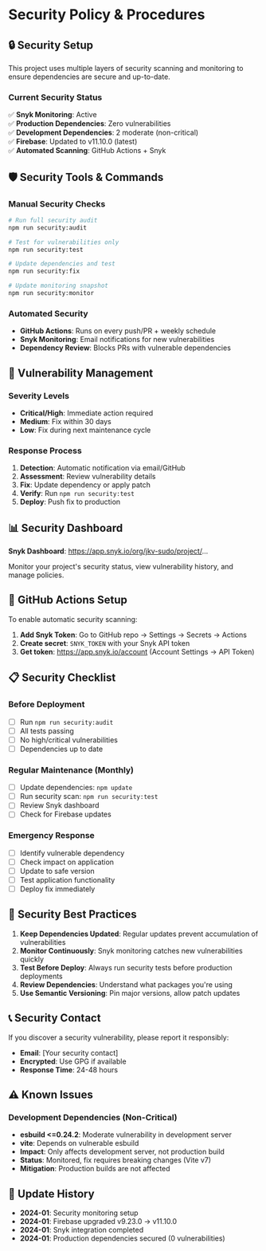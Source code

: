 # Security Policy & Procedures

## 🔒 Security Setup

This project uses multiple layers of security scanning and monitoring to ensure dependencies are secure and up-to-date.

### Current Security Status
✅ **Snyk Monitoring**: Active  
✅ **Production Dependencies**: Zero vulnerabilities  
✅ **Development Dependencies**: 2 moderate (non-critical)  
✅ **Firebase**: Updated to v11.10.0 (latest)  
✅ **Automated Scanning**: GitHub Actions + Snyk  

## 🛡️ Security Tools & Commands

### Manual Security Checks
```bash
# Run full security audit
npm run security:audit

# Test for vulnerabilities only
npm run security:test

# Update dependencies and test
npm run security:fix

# Update monitoring snapshot
npm run security:monitor
```

### Automated Security
- **GitHub Actions**: Runs on every push/PR + weekly schedule
- **Snyk Monitoring**: Email notifications for new vulnerabilities
- **Dependency Review**: Blocks PRs with vulnerable dependencies

## 🚨 Vulnerability Management

### Severity Levels
- **Critical/High**: Immediate action required
- **Medium**: Fix within 30 days
- **Low**: Fix during next maintenance cycle

### Response Process
1. **Detection**: Automatic notification via email/GitHub
2. **Assessment**: Review vulnerability details
3. **Fix**: Update dependency or apply patch
4. **Verify**: Run `npm run security:test`
5. **Deploy**: Push fix to production

## 📊 Security Dashboard

**Snyk Dashboard**: https://app.snyk.io/org/jkv-sudo/project/...

Monitor your project's security status, view vulnerability history, and manage policies.

## 🔧 GitHub Actions Setup

To enable automatic security scanning:

1. **Add Snyk Token**: Go to GitHub repo → Settings → Secrets → Actions
2. **Create secret**: `SNYK_TOKEN` with your Snyk API token
3. **Get token**: https://app.snyk.io/account (Account Settings → API Token)

## 📋 Security Checklist

### Before Deployment
- [ ] Run `npm run security:audit`
- [ ] All tests passing
- [ ] No high/critical vulnerabilities
- [ ] Dependencies up to date

### Regular Maintenance (Monthly)
- [ ] Update dependencies: `npm update`
- [ ] Run security scan: `npm run security:test`
- [ ] Review Snyk dashboard
- [ ] Check for Firebase updates

### Emergency Response
- [ ] Identify vulnerable dependency
- [ ] Check impact on application
- [ ] Update to safe version
- [ ] Test application functionality
- [ ] Deploy fix immediately

## 🔐 Security Best Practices

1. **Keep Dependencies Updated**: Regular updates prevent accumulation of vulnerabilities
2. **Monitor Continuously**: Snyk monitoring catches new vulnerabilities quickly
3. **Test Before Deploy**: Always run security tests before production deployments
4. **Review Dependencies**: Understand what packages you're using
5. **Use Semantic Versioning**: Pin major versions, allow patch updates

## 📞 Security Contact

If you discover a security vulnerability, please report it responsibly:
- **Email**: [Your security contact]
- **Encrypted**: Use GPG if available
- **Response Time**: 24-48 hours

## ⚠️ Known Issues

### Development Dependencies (Non-Critical)
- **esbuild <=0.24.2**: Moderate vulnerability in development server
- **vite**: Depends on vulnerable esbuild
- **Impact**: Only affects development server, not production build
- **Status**: Monitored, fix requires breaking changes (Vite v7)
- **Mitigation**: Production builds are not affected

## 🔄 Update History

- **2024-01**: Security monitoring setup
- **2024-01**: Firebase upgraded v9.23.0 → v11.10.0
- **2024-01**: Snyk integration completed
- **2024-01**: Production dependencies secured (0 vulnerabilities) 